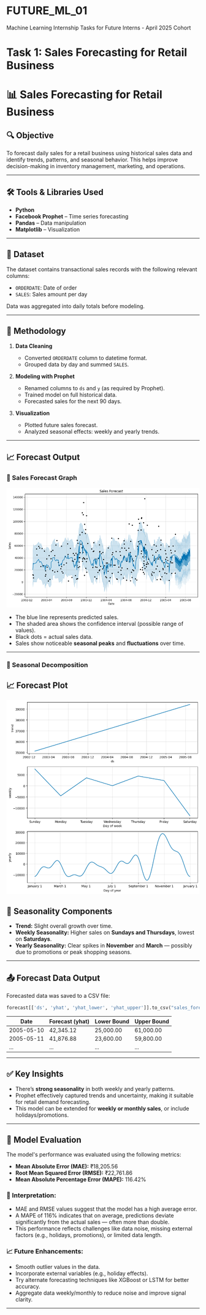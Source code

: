 # FUTURE_ML_01
Machine Learning Internship Tasks for Future Interns - April 2025 Cohort
# Task 1: Sales Forecasting for Retail Business

# 📊 Sales Forecasting for Retail Business

## 🔍 Objective
To forecast daily sales for a retail business using historical sales data and identify trends, patterns, and seasonal behavior. This helps improve decision-making in inventory management, marketing, and operations.

---

## 🛠 Tools & Libraries Used
- **Python**
- **Facebook Prophet** – Time series forecasting
- **Pandas** – Data manipulation
- **Matplotlib** – Visualization

---

## 📁 Dataset
The dataset contains transactional sales records with the following relevant columns:
- `ORDERDATE`: Date of order
- `SALES`: Sales amount per day

Data was aggregated into daily totals before modeling.

---

## 🧪 Methodology

1. **Data Cleaning**
   - Converted `ORDERDATE` column to datetime format.
   - Grouped data by day and summed `SALES`.

2. **Modeling with Prophet**
   - Renamed columns to `ds` and `y` (as required by Prophet).
   - Trained model on full historical data.
   - Forecasted sales for the next 90 days.

3. **Visualization**
   - Plotted future sales forecast.
   - Analyzed seasonal effects: weekly and yearly trends.

---

## 📈 Forecast Output

### 🔮 Sales Forecast Graph

![Sales Forecast](sales_forecast_plot.png)

- The blue line represents predicted sales.
- The shaded area shows the confidence interval (possible range of values).
- Black dots = actual sales data.
- Sales show noticeable **seasonal peaks** and **fluctuations** over time.

---

### 📅 Seasonal Decomposition

## 📈 Forecast Plot
![Seasonality](seasonality_components.png)

## 🔄 Seasonality Components

- **Trend:** Slight overall growth over time.
- **Weekly Seasonality:** Higher sales on **Sundays and Thursdays**, lowest on **Saturdays**.
- **Yearly Seasonality:** Clear spikes in **November** and **March** — possibly due to promotions or peak shopping seasons.

---
## 📤 Forecast Data Output
Forecasted data was saved to a CSV file:
```python
forecast[['ds', 'yhat', 'yhat_lower', 'yhat_upper']].to_csv("sales_forecast.csv", index=False)
```

| Date       | Forecast (yhat) | Lower Bound | Upper Bound |
|------------|-----------------|-------------|-------------|
| 2005-05-10 | 42,345.12       | 25,000.00   | 61,000.00   |
| 2005-05-11 | 41,876.88       | 23,600.00   | 59,800.00   |
| ...        | ...             | ...         | ...         |

---

## ✅ Key Insights
- There’s **strong seasonality** in both weekly and yearly patterns.
- Prophet effectively captured trends and uncertainty, making it suitable for retail demand forecasting.
- This model can be extended for **weekly or monthly sales**, or include holidays/promotions.

---
## 📏 Model Evaluation

The model's performance was evaluated using the following metrics:

- **Mean Absolute Error (MAE):** ₹18,205.56  
- **Root Mean Squared Error (RMSE):** ₹22,761.86  
- **Mean Absolute Percentage Error (MAPE):** 116.42%

### 🧠 Interpretation:
- MAE and RMSE values suggest that the model has a high average error.
- A MAPE of 116% indicates that on average, predictions deviate significantly from the actual sales — often more than double.
- This performance reflects challenges like data noise, missing external factors (e.g., holidays, promotions), or limited data length.

### 📈 Future Enhancements:
- Smooth outlier values in the data.
- Incorporate external variables (e.g., holiday effects).
- Try alternate forecasting techniques like XGBoost or LSTM for better accuracy.
- Aggregate data weekly/monthly to reduce noise and improve signal clarity.
---
